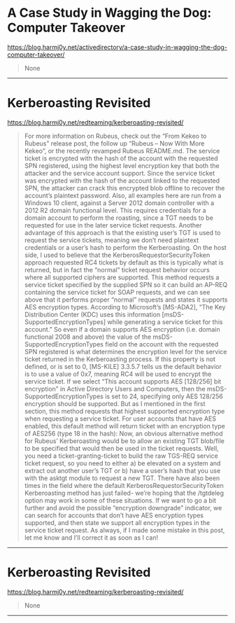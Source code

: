 # A Case Study in Wagging the Dog: Computer Takeover

https://blog.harmj0y.net/activedirectory/a-case-study-in-wagging-the-dog-computer-takeover/
<blockquote>
None
</blockquote>

---

# Kerberoasting Revisited

https://blog.harmj0y.net/redteaming/kerberoasting-revisited/
<blockquote>
For more information on Rubeus, check out the “From Kekeo to Rubeus” release post, the follow up “Rubeus – Now With More Kekeo”, or the recently revamped Rubeus README.md. The service ticket is encrypted with the hash of the account with the requested SPN registered, using the highest level encryption key that both the attacker and the service account support. Since the service ticket was encrypted with the hash of the account linked to the requested SPN, the attacker can crack this encrypted blob offline to recover the account’s plaintext password. Also, all examples here are run from a Windows 10 client, against a Server 2012 domain controller with a 2012 R2 domain functional level. This requires credentials for a domain account to perform the roasting, since a TGT needs to be requested for use in the later service ticket requests. Another advantage of this approach is that the existing user’s TGT is used to request the service tickets, meaning we don’t need plaintext credentials or a user’s hash to perform the Kerberoasting. On the host side, I used to believe that the KerberosRequestorSecurityToken approach requested RC4 tickets by default as this is typically what is returned, but in fact the “normal” ticket request behavior occurs where all supported ciphers are supported. This method requests a service ticket specified by the supplied SPN so it can build an AP-REQ containing the service ticket for SOAP requests, and we can see above that it performs proper “normal” requests and states it supports AES encryption types. According to Microsoft’s [MS-ADA2], “The Key Distribution Center (KDC) uses this information [msDS-SupportedEncryptionTypes] while generating a service ticket for this account.” So even if a domain supports AES encryption (i.e. domain functional 2008 and above) the value of the msDS-SupportedEncryptionTypes field on the account with the requested SPN registered is what determines the encryption level for the service ticket returned in the Kerberoasting process. If this property is not defined, or is set to 0, [MS-KILE] 3.3.5.7 tells us the default behavior is to use a value of 0x7, meaning RC4 will be used to encrypt the service ticket. If we select “This account supports AES [128/256] bit encryption” in Active Directory Users and Computers, then the msDS-SupportedEncryptionTypes is set to 24, specifying only AES 128/256 encryption should be supported. But as I mentioned in the first section, this method requests that highest supported encryption type when requesting a service ticket. For user accounts that have AES enabled, this default method will return ticket with an encryption type of AES256 (type 18 in the hash): Now, an obvious alternative method for Rubeus’ Kerberoasting would be to allow an existing TGT blob/file to be specified that would then be used in the ticket requests. Well, you need a ticket-granting-ticket to build the raw TGS-REQ service ticket request, so you need to either a) be elevated on a system and extract out another user’s TGT or b) have a user’s hash that you use with the asktgt module to request a new TGT. There have also been times in the field where the default KerberosRequestorSecurityToken Kerberoasting method has just failed- we’re hoping that the /tgtdeleg option may work in some of these situations. If we want to go a bit further and avoid the possible “encryption downgrade” indicator, we can search for accounts that don’t have AES encryption types supported, and then state we support all encryption types in the service ticket request. As always, if I made some mistake in this post, let me know and I’ll correct it as soon as I can!
</blockquote>

---

# Kerberoasting Revisited

https://blog.harmj0y.net/redteaming/kerberoasting-revisited/
<blockquote>
None
</blockquote>

---

